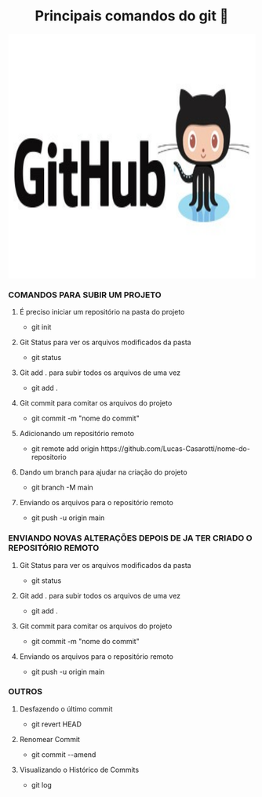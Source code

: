 
<h1 align="center">Principais comandos do git 📄 </h1>
<img src="https://github.com/Lucas-Casarotti/comandos-git/blob/main/git1.jpg" min-width="350" max-width="960" width="960" height="500" align="center">

<h3>COMANDOS PARA SUBIR UM PROJETO</h3>

<ol>
  <li><p>É preciso iniciar um repositório na pasta do projeto</p></li>
  <ul><li>git init</li></ul>
  
  <li><p>Git Status para ver os arquivos modificados da pasta</p></li>
  <ul><li>git status</li></ul>
  
  <li><p>Git add . para subir todos os arquivos de uma vez</p></li>
  <ul><li>git add .</li></ul>
  
  <li><p>Git commit para comitar os arquivos do projeto</p></li>
  <ul><li>git commit -m "nome do commit"</li></ul>
  
  <li><p>Adicionando um repositório remoto</p></li>
  <ul><li>git remote add origin https://github.com/Lucas-Casarotti/nome-do-repositorio</li></ul>
  
  <li><p>Dando um branch para ajudar na criação do projeto</p></li>
  <ul><li>git branch -M main</li></ul>
  
  <li><p>Enviando os arquivos para o repositório remoto</p></li>
  <ul><li>git push -u origin main</li></ul>
</ol>

<h3>ENVIANDO NOVAS ALTERAÇÕES DEPOIS DE JA TER CRIADO O REPOSITÓRIO REMOTO</h3>
  
<ol>
  <li><p>Git Status para ver os arquivos modificados da pasta</p></li>
  <ul><li>git status</li></ul>
  
  <li><p>Git add . para subir todos os arquivos de uma vez</p></li>
  <ul><li>git add .</li></ul>
  
  <li><p>Git commit para comitar os arquivos do projeto</p></li>
  <ul><li>git commit -m "nome do commit"</li></ul>
  
  <li><p>Enviando os arquivos para o repositório remoto</p></li>
  <ul><li>git push -u origin main</li></ul>
</ol>

<h3>OUTROS</h3>
  
<ol>
  <li><p>Desfazendo o último commit</p></li>
  <ul><li>git revert HEAD</li></ul>
  
  <li><p>Renomear Commit</p></li>
  <ul><li>git commit --amend</li></ul>
  
  <li><p>Visualizando o Histórico de Commits</p></li>
  <ul><li>git log</li></ul>
</ol>


